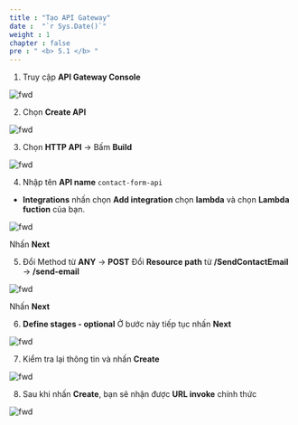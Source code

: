 ```yaml
---
title : "Tạo API Gateway"
date :  "`r Sys.Date()`" 
weight : 1 
chapter : false
pre : " <b> 5.1 </b> "
---
```



1. Truy cập **API Gateway Console**

![fwd](/images/5.fwd/001.fwd.png)  

2. Chọn **Create API**

![fwd](/images/5.fwd/002.fwd.png) 

3. Chọn **HTTP API** -> Bấm **Build**

![fwd](/images/5.fwd/003.fwd.png) 

4. Nhập tên **API name** ```contact-form-api``` 
- **Integrations** nhấn chọn **Add integration** chọn **lambda** và chọn **Lambda fuction** của bạn.

![fwd](/images/5.fwd/007.fwd.png) 


 Nhấn **Next**


5. Đổi Method từ **ANY** → **POST**
   Đổi **Resource path** từ **/SendContactEmail** → **/send-email**

 ![fwd](/images/5.fwd/008.fwd.png)

 Nhấn **Next**

6. **Define stages - optional** Ở bước này tiếp tục nhấn **Next**

![fwd](/images/5.fwd/009.fwd.png)

7. Kiểm tra lại thông tin và nhấn **Create** 

![fwd](/images/5.fwd/010.fwd.png)

8. Sau khi nhấn **Create**, bạn sẽ nhận được **URL invoke** chính thức

![fwd](/images/5.fwd/011.fwd.png)